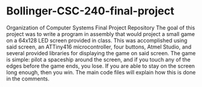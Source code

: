 # Bollinger-CSC-240-final-project
Organization of Computer Systems Final Project Repository
The goal of this project was to write a program in assembly that would project a small game on a 64x128 LED screen provided in class.
This was accomplished using said screen, an ATTiny416 microcontroller, four buttons, Atmel Studio, and several provided libraries for
displaying the game on said screen.
The game is simple: pilot a spaceship around the screen, and if you touch any of the edges before the game ends, you lose.
If you are able to stay on the screen long enough, then you win. The main code files will explain how this is done in the comments.
